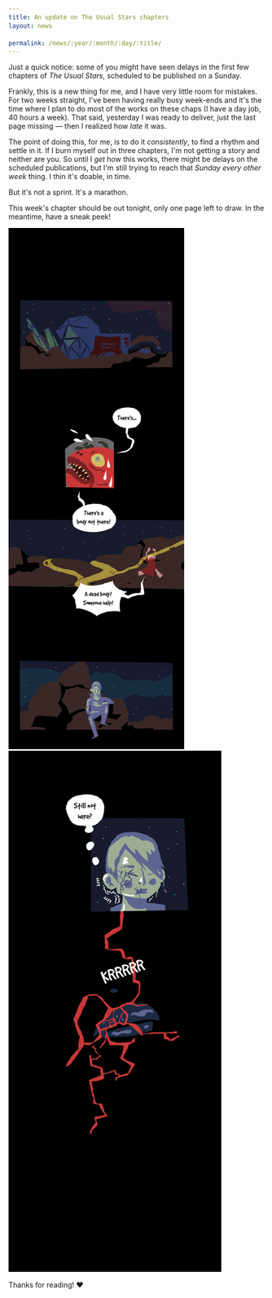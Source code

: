 ```yaml
---
title: An update on The Usual Stars chapters
layout: news

permalink: /news/:year/:month/:day/:title/
---
```

Just a quick notice: some of you might have seen delays in the first few chapters of *The Usual Stars*, scheduled to be published on a Sunday.

Frankly, this is a new thing for me, and I have very little room for mistakes. For two weeks straight, I've been having really busy week-ends and it's the time where I plan to do most of the works on these chaps (I have a day job, 40 hours a week). That said, yesterday I was ready to deliver, just the last page missing — then I realized how *late* it was.

The point of doing this, for me, is to do it *consistently*, to find a rhythm and settle in it. If I burn myself out in three chapters, I'm not getting a story and neither are you. So until I *get* how this works, there might be delays on the scheduled publications, but I'm still trying to reach that *Sunday every other week* thing. I thin it's doable, in time.

But it's not a sprint. It's a marathon.

This week's chapter should be out tonight, only one page left to draw. In the meantime, have a sneak peek!

![01](assets/stories/the-usual-stars/02/01.png)
![01.5](assets/stories/the-usual-stars/02/01-5.png)

Thanks for reading! ♥
